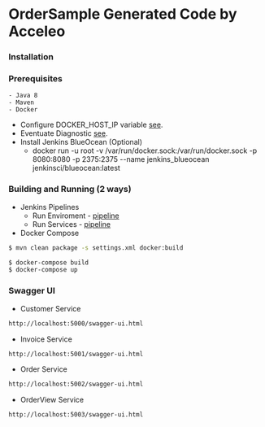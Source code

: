 # OrderSample Generated Code by Acceleo
### Installation

### Prerequisites
	- Java 8
	- Maven 
	- Docker
		
- Configure DOCKER_HOST_IP variable [see](http://eventuate.io/docs/usingdocker.html).
- Eventuate Diagnostic [see](https://github.com/eventuate-local-docker-images/eventuateio-docker-networking-diagnostics).
- Install Jenkins BlueOcean (Optional)
	- docker run -u root -v /var/run/docker.sock:/var/run/docker.sock -p 8080:8080 -p 2375:2375 --name jenkins_blueocean jenkinsci/blueocean:latest

### Building and Running (2 ways)

- Jenkins Pipelines
	- Run Enviroment - [pipeline](https://github.com/carloselpapa10/MDEForge/blob/master/JenkinsfileRunEnv)
	- Run Services - [pipeline](https://github.com/carloselpapa10/MDEForge/blob/master/JenkinsfileRunServ)
- Docker Compose
```sh
$ mvn clean package -s settings.xml docker:build
```

```sh
$ docker-compose build
$ docker-compose up
```

### Swagger UI
- Customer Service
```sh
http://localhost:5000/swagger-ui.html
```
- Invoice Service
```sh
http://localhost:5001/swagger-ui.html
```
- Order Service
```sh
http://localhost:5002/swagger-ui.html
```
- OrderView Service
```sh
http://localhost:5003/swagger-ui.html
```
